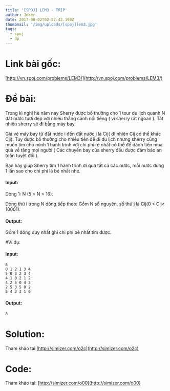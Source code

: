 ```yaml
---
title: '[SPOJ] LEM3 - TRIP'
author: Joker
date: 2017-08-02T02:57:42.190Z
thumbnail: '/img/uploads/[spoj]lem3.jpg'
tags:
  - spoj
  - dp
---
```

# Link bài gốc:
[http://vn.spoj.com/problems/LEM3/](http://vn.spoj.com/problems/LEM3/)

# Đề bài:

Trong kì nghỉ hè năm nay Sherry được bố thưởng cho 1 tour du lịch quanh N đất nước tươi đẹp với nhiều thắng cảnh nổi tiếng \( vì sherry rất ngoan \). Tất nhiên sherry sẽ đi bằng máy bay.

Giá vé máy bay từ đất nước i đến đất nước j là Cij\( dĩ nhiên Cij có thể khác Cji\). Tuy được bố thưởng cho nhiều tiền để đi du lịch nhưng sherry cũng muốn tìm cho mình 1 hành trình với chi phí rẻ nhất có thể để dành tiền mua quà về tặng mọi người \( Các chuyến bay của sherry đều được đảm bảo an toàn tuyệt đối \).

Bạn hãy giúp Sherry tìm 1 hành trình đi qua tất cả các nước, mỗi nước đúng 1 lần sao cho chi phí là bé nhất nhé.

#### Input:

Dòng 1: N \(5 &lt; N &lt; 16\).

Dòng thứ i trong N dòng tiếp theo: Gồm N số nguyên, số thứ j là Cij\(0 &lt; Cij&lt; 10001\).

#### Output:

Gồm 1 dòng duy nhất ghi chi phí bé nhất tìm được.

#Ví dụ:

#### Input:
```
6
0 1 2 1 3 4 
5 0 3 2 3 4 
4 1 0 2 1 2 
4 2 5 0 4 3 
2 5 3 5 0 2 
5 4 3 3 1 0 
```

#### Output:

```
8
```

# Solution:

Tham khảo tại:[http://simizer.com/o2c](http://simizer.com/o2c)

# Code:
Tham khảo tại: [http://simizer.com/o00](http://simizer.com/o00)


